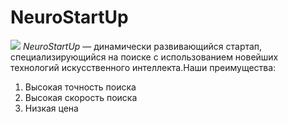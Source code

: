 # NeuroStartUp
![](https://netology-code.github.io/git-homeworks/introduction/assets/logo.png)
  *NeuroStartUp* — динамически развивающийся стартап, специализирующийся на поиске с использованием новейших технологий искусственного интеллекта.Наши преимущества:
1. Высокая точность поиска
2. Высокая скорость поиска
3. Низкая цена